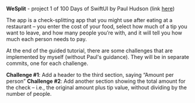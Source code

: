 <b>WeSplit</b> - project 1 of 100 Days of SwiftUI by Paul Hudson (link [here](https://www.hackingwithswift.com/books/ios-swiftui/wesplit-introduction))

The app is a check-splitting app that you might use after eating at a restaurant – you enter the cost of your food, select how much of a tip you want to leave, and how many people you’re with, and it will tell you how much each person needs to pay.

At the end of the guided tutorial, there are some challenges that are implemented by myself (without Paul's guidance). They will be in separate commits, one for each challenge.

<b>Challenge #1</b>: Add a header to the third section, saying “Amount per person”
<b>Challenge #2</b>: Add another section showing the total amount for the check – i.e., the original amount plus tip value, without dividing by the number of people.
